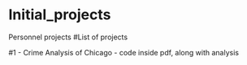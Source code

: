 # Initial_projects
Personnel projects
#List of projects

#1 - Crime Analysis of Chicago - code inside pdf, along with analysis


